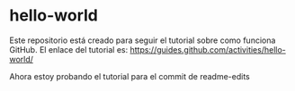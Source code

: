 # hello-world
Este repositorio está creado para seguir el tutorial sobre como funciona GitHub. El enlace del tutorial es: https://guides.github.com/activities/hello-world/

Ahora estoy probando el tutorial para el commit de readme-edits 
